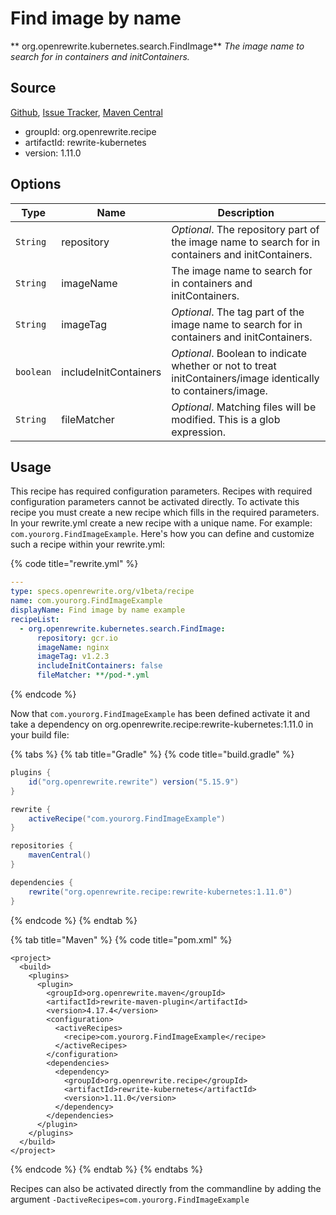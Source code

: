# Find image by name

** org.openrewrite.kubernetes.search.FindImage**
_The image name to search for in containers and initContainers._

## Source

[Github](https://github.com/openrewrite/rewrite-kubernetes), [Issue Tracker](https://github.com/openrewrite/rewrite-kubernetes/issues), [Maven Central](https://search.maven.org/artifact/org.openrewrite.recipe/rewrite-kubernetes/1.11.0/jar)

* groupId: org.openrewrite.recipe
* artifactId: rewrite-kubernetes
* version: 1.11.0

## Options

| Type | Name | Description |
| -- | -- | -- |
| `String` | repository | *Optional*. The repository part of the image name to search for in containers and initContainers. |
| `String` | imageName | The image name to search for in containers and initContainers. |
| `String` | imageTag | *Optional*. The tag part of the image name to search for in containers and initContainers. |
| `boolean` | includeInitContainers | *Optional*. Boolean to indicate whether or not to treat initContainers/image identically to containers/image. |
| `String` | fileMatcher | *Optional*. Matching files will be modified. This is a glob expression. |


## Usage

This recipe has required configuration parameters. Recipes with required configuration parameters cannot be activated directly. To activate this recipe you must create a new recipe which fills in the required parameters. In your rewrite.yml create a new recipe with a unique name. For example: `com.yourorg.FindImageExample`.
Here's how you can define and customize such a recipe within your rewrite.yml:

{% code title="rewrite.yml" %}
```yaml
---
type: specs.openrewrite.org/v1beta/recipe
name: com.yourorg.FindImageExample
displayName: Find image by name example
recipeList:
  - org.openrewrite.kubernetes.search.FindImage:
      repository: gcr.io
      imageName: nginx
      imageTag: v1.2.3
      includeInitContainers: false
      fileMatcher: **/pod-*.yml
```
{% endcode %}

Now that `com.yourorg.FindImageExample` has been defined activate it and take a dependency on org.openrewrite.recipe:rewrite-kubernetes:1.11.0 in your build file:

{% tabs %}
{% tab title="Gradle" %}
{% code title="build.gradle" %}
```groovy
plugins {
    id("org.openrewrite.rewrite") version("5.15.9")
}

rewrite {
    activeRecipe("com.yourorg.FindImageExample")
}

repositories {
    mavenCentral()
}

dependencies {
    rewrite("org.openrewrite.recipe:rewrite-kubernetes:1.11.0")
}
```
{% endcode %}
{% endtab %}

{% tab title="Maven" %}
{% code title="pom.xml" %}
```markup
<project>
  <build>
    <plugins>
      <plugin>
        <groupId>org.openrewrite.maven</groupId>
        <artifactId>rewrite-maven-plugin</artifactId>
        <version>4.17.4</version>
        <configuration>
          <activeRecipes>
            <recipe>com.yourorg.FindImageExample</recipe>
          </activeRecipes>
        </configuration>
        <dependencies>
          <dependency>
            <groupId>org.openrewrite.recipe</groupId>
            <artifactId>rewrite-kubernetes</artifactId>
            <version>1.11.0</version>
          </dependency>
        </dependencies>
      </plugin>
    </plugins>
  </build>
</project>
```
{% endcode %}
{% endtab %}
{% endtabs %}

Recipes can also be activated directly from the commandline by adding the argument `-DactiveRecipes=com.yourorg.FindImageExample`
